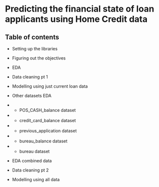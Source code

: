 # Predicting the financial state of loan applicants using Home Credit data

## Table of contents 

* Setting up the libraries

* Figuring out the objectives

* EDA

* Data cleaning pt 1

* Modelling using just current loan data

* Other datasets EDA

* * POS_CASH_balance dataset

* * credit_card_balance dataset

* * previous_application dataset

* * bureau_balance dataset

* * bureau dataset

* EDA combined data

* Data cleaning pt 2

* Modelling using all data

